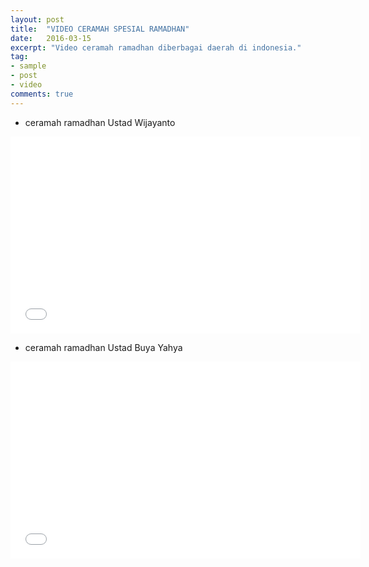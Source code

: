```yaml
---
layout: post
title:  "VIDEO CERAMAH SPESIAL RAMADHAN"
date:   2016-03-15
excerpt: "Video ceramah ramadhan diberbagai daerah di indonesia."
tag:
- sample
- post
- video
comments: true
---
```

* ceramah ramadhan Ustad Wijayanto

<iframe width="560" height="315" src="//www.youtube.com/embed/S9aAK78k" frameborder="0"> </iframe>

* ceramah ramadhan Ustad Buya Yahya

<iframe width="560" height="315" src="//www.youtube.com/embed/Sb9YjwRU8" frameborder="0"> </iframe>
